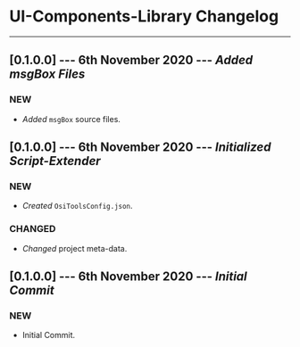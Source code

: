 # UI-Components-Library Changelog

----------

## [0.1.0.0] --- 6th November 2020 --- **_Added msgBox Files_**

### NEW

* _Added_ `msgBox` source files.

## [0.1.0.0] --- 6th November 2020 --- **_Initialized Script-Extender_**

### NEW

* _Created_ `OsiToolsConfig.json`.

### CHANGED

* _Changed_ project meta-data.

## [0.1.0.0] --- 6th November 2020 --- **_Initial Commit_**

### NEW

* Initial Commit.
